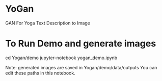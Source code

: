 # YoGan
GAN For Yoga Text Description to Image 

# To Run Demo and generate images
cd Yogan/demo
jupyter-notebook yogan_demo.ipynb

Note: generated images are saved in Yogan/demo/data/outputs 
You can edit these paths in this notebook.


